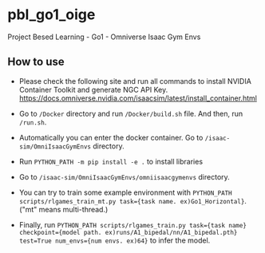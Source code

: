# pbl_go1_oige
Project Besed Learning - Go1 - Omniverse Isaac Gym Envs

## How to use  
- Please check the following site and run all commands to install NVIDIA Container Toolkit and generate NGC API Key.  
https://docs.omniverse.nvidia.com/isaacsim/latest/install_container.html

- Go to ```/Docker``` directory and run ```/Docker/build.sh``` file. And then, run ```/run.sh```.

- Automatically you can enter the docker container. Go to ```/isaac-sim/OmniIsaacGymEnvs``` directory.

- Run ```PYTHON_PATH -m pip install -e .``` to install libraries

- Go to ```/isaac-sim/OmniIsaacGymEnvs/omniisaacgymenvs``` directory.

- You can try to train some example environment with ```PYTHON_PATH scripts/rlgames_train_mt.py task={task name. ex)Go1_Horizontal}```. ("mt" means multi-thread.)

- Finally, run ```PYTHON_PATH scripts/rlgames_train.py task={task name} checkpoint={model path. ex)runs/A1_bipedal/nn/A1_bipedal.pth} test=True num_envs={num envs. ex)64}``` to infer the model.

